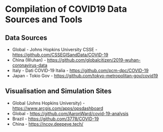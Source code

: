# Compilation of COVID19 Data Sources and Tools


## Data Sources

- Global - Johns Hopkins University CSSE - https://github.com/CSSEGISandData/COVID-19
- China (Wuhan) - https://github.com/globalcitizen/2019-wuhan-coronavirus-data
- Italy - Dati COVID-19 Italia - https://github.com/pcm-dpc/COVID-19
- Japan - Tokio Gov - https://github.com/tokyo-metropolitan-gov/covid19

## Visualisation and Simulation Sites

- Global (Johns Hopkins University) - https://www.arcgis.com/apps/opsdashboard
- Global - https://github.com/AaronWard/covid-19-analysis
- Brazil - https://github.com/3778/COVID-19
- China - https://ncov.deepeye.tech/
